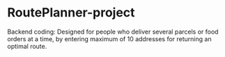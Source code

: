 # RoutePlanner-project
Backend coding: Designed for people who deliver several parcels or food orders at a time, by entering maximum of 10 addresses for returning an optimal route.
